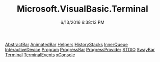 ﻿---
title: Microsoft.VisualBasic.Terminal
date: 6/13/2016 6:38:13 PM
---

[AbstractBar](T-Microsoft.VisualBasic.Terminal.AbstractBar.html)
[AnimatedBar](T-Microsoft.VisualBasic.Terminal.AnimatedBar.html)
[Helpers](T-Microsoft.VisualBasic.Terminal.Helpers.html)
[HistoryStacks](T-Microsoft.VisualBasic.Terminal.HistoryStacks.html)
[InnerQueue](T-Microsoft.VisualBasic.Terminal.InnerQueue.html)
[InteractiveDevice](T-Microsoft.VisualBasic.Terminal.InteractiveDevice.html)
[Program](T-Microsoft.VisualBasic.Terminal.Program.html)
[ProgressBar](T-Microsoft.VisualBasic.Terminal.ProgressBar.html)
[ProgressProvider](T-Microsoft.VisualBasic.Terminal.ProgressProvider.html)
[STDIO](T-Microsoft.VisualBasic.Terminal.STDIO.html)
[SwayBar](T-Microsoft.VisualBasic.Terminal.SwayBar.html)
[Terminal](T-Microsoft.VisualBasic.Terminal.Terminal.html)
[TerminalEvents](T-Microsoft.VisualBasic.Terminal.TerminalEvents.html)
[xConsole](T-Microsoft.VisualBasic.Terminal.xConsole.html)
